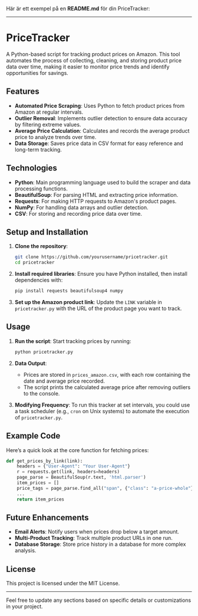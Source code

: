 Här är ett exempel på en **README.md** för din PriceTracker:

---

# PriceTracker

A Python-based script for tracking product prices on Amazon. This tool automates the process of collecting, cleaning, and storing product price data over time, making it easier to monitor price trends and identify opportunities for savings.

## Features

- **Automated Price Scraping**: Uses Python to fetch product prices from Amazon at regular intervals.
- **Outlier Removal**: Implements outlier detection to ensure data accuracy by filtering extreme values.
- **Average Price Calculation**: Calculates and records the average product price to analyze trends over time.
- **Data Storage**: Saves price data in CSV format for easy reference and long-term tracking.

## Technologies

- **Python**: Main programming language used to build the scraper and data processing functions.
- **BeautifulSoup**: For parsing HTML and extracting price information.
- **Requests**: For making HTTP requests to Amazon's product pages.
- **NumPy**: For handling data arrays and outlier detection.
- **CSV**: For storing and recording price data over time.

## Setup and Installation

1. **Clone the repository**:
    ```bash
    git clone https://github.com/yourusername/pricetracker.git
    cd pricetracker
    ```

2. **Install required libraries**:
    Ensure you have Python installed, then install dependencies with:
    ```bash
    pip install requests beautifulsoup4 numpy
    ```

3. **Set up the Amazon product link**:
   Update the `LINK` variable in `pricetracker.py` with the URL of the product page you want to track.

## Usage

1. **Run the script**:
   Start tracking prices by running:
    ```bash
    python pricetracker.py
    ```

2. **Data Output**:
   - Prices are stored in `prices_amazon.csv`, with each row containing the date and average price recorded.
   - The script prints the calculated average price after removing outliers to the console.

3. **Modifying Frequency**:
   To run this tracker at set intervals, you could use a task scheduler (e.g., `cron` on Unix systems) to automate the execution of `pricetracker.py`.

## Example Code

Here’s a quick look at the core function for fetching prices:
```python
def get_prices_by_link(link):
    headers = {"User-Agent": "Your User-Agent"}
    r = requests.get(link, headers=headers)
    page_parse = BeautifulSoup(r.text, 'html.parser')
    item_prices = []
    price_tags = page_parse.find_all("span", {"class": "a-price-whole"})
    ...
    return item_prices
```

## Future Enhancements

- **Email Alerts**: Notify users when prices drop below a target amount.
- **Multi-Product Tracking**: Track multiple product URLs in one run.
- **Database Storage**: Store price history in a database for more complex analysis.

## License

This project is licensed under the MIT License.

---

Feel free to update any sections based on specific details or customizations in your project.
